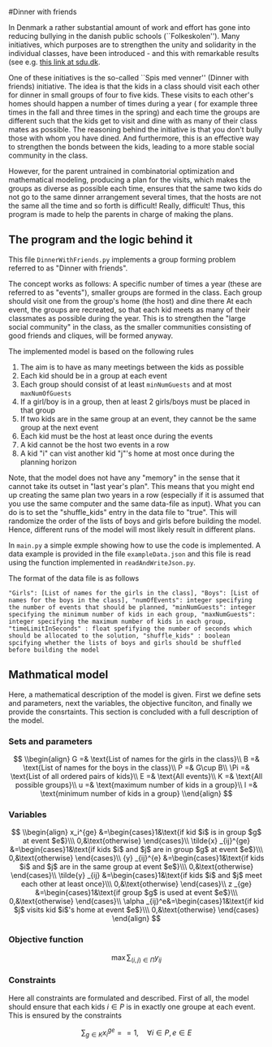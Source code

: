 #Dinner with friends 

In Denmark a rather substantial amount of work and effort has gone into reducing bullying in the danish public schools (``Folkeskolen''). Many initiatives, which purposes are to strengthen the unity and solidarity in the individual classes, have been introduced - and this with remarkable results (see e.g. [this link at sdu.dk](https://www.sdu.dk/da/sif/ugens_tal/17_2019). 
	
One of these initiatives is the so-called ``Spis med venner'' (Dinner with friends) initiative. The idea is that the kids in a class should visit each other for dinner in small groups of four to five kids. These visits to each other's homes should happen a number of times during a year ( for example three times in the fall and three times in the spring) and each time the groups are different such that the kids get to visit and dine with as many of their class mates as possible. The reasoning behind the initiative is that you don't bully those with whom you have dined. And furthermore, this is an effective way to strengthen the bonds between the kids, leading to a more stable social community in the class.
	
However, for the parent untrained in combinatorial optimization and mathematical modeling, producing a plan for the visits, which makes the groups as diverse as possible each time, ensures that the same two kids do not go to the same dinner arrangement several times, that the hosts are not the same all the time and so forth is difficult! Really, difficult! Thus, this program is made to help the parents in charge of making the plans.
	
## The program and the logic behind it

This file `DinnerWithFriends.py` implements a group forming problem referred to as "Dinner with friends". 

The concept works as follows:
A specific number of times a year (these are referred to as "events"), smaller groups are formed in the class.
Each group should visit one from the group's home (the host) and dine there
At each event, the groups are recreated, so that each kid meets as many of their classmates as possible during the
year. This is to strengthen the "large social community" in the class, as the smaller communities consisting of good
friends and cliques, will be formed anyway.

The implemented model is based on the following rules

1. The aim is to have as many meetings between the kids as possible
2. Each kid should be in a group at each event
3. Each group should consist of at least `minNumGuests` and at most `maxNumOfGuests`
4. If a girl/boy is in a group, then at least 2 girls/boys must be placed in that group
5. If two kids are in the same group at an event, they cannot be the same group at the next event
6. Each kid must be the host at least once during the events
7. A kid cannot be the host two events in a row
8. A kid "i" can vist another kid "j"'s home at most once during the planning horizon

Note, that the model does not have any "memory" in the sense that it cannot take its outset in "last year's plan".
This means that you might end up creating the same plan two years in a row (especially if it is assumed that you use the same
computer and the same data-file as input).
What you can do is to set the "shuffle_kids" entry in the data file to "true". This will randomize the order of the
lists of boys and girls before building the model. Hence, different runs of the model will most likely result in
different plans.

In `main.py` a simple exmple showing how to use the code is implemented. A data example is provided in the file `exampleData.json` and this file is read using the function implemented in `readAndWriteJson.py`.

The format of the data file is as follows

``
    "Girls": [List of names for the girls in the class],
    "Boys": [List of names for the boys in the class],
    "numOfEvents": integer specifying the number of events that should be planned,
    "minNumGuests": integer specifying the minimum number of kids in each group,
    "maxNumGuests": integer specifying the maximum number of kids in each group,
    "timeLimitInSeconds" : float spefifying the number of seconds which should be allocated to the solution,
    "shuffle_kids" : boolean spcifying whether the lists of boys and girls should be shuffled before building the model
``

## Mathmatical model

Here, a mathematical description of the model is given. First we define sets and parameters, next the variables, the objective funciton, and finally we provide the consrtaints. This section is concluded with a full description of the model.

### Sets and parameters

$$
\\begin{align}
  G =& \text{List of names for the girls in the class}\\
  B =& \text{List of names for the boys in the class}\\
  P =& G\cup B\\
  \Pi =& \text{List of all ordered pairs of kids}\\
  E =& \text{All events}\\
  K =& \text{All possible groups}\\
  u =& \text{maximum number of kids in a group}\\
  l =& \text{minimum number of kids in a group}
\\end{align}
$$

### Variables

$$
\\begin{align}
  x_i^{ge} &=\begin{cases}1&\text{if kid $i$ is in group $g$ at event $e$}\\\ 0,&\text{otherwise} \end{cases}\\
  \tilde{x} _{ij}^{ge} &=\begin{cases}1&\text{if kids $i$ and $j$ are in group $g$ at event $e$}\\\ 0,&\text{otherwise} \end{cases}\\
  {y} _{ij}^{e} &=\begin{cases}1&\text{if kids $i$ and $j$ are in the same group at event $e$}\\\ 0,&\text{otherwise} \end{cases}\\
  \tilde{y} _{ij} &=\begin{cases}1&\text{if kids $i$ and $j$ meet each other at least once}\\\ 0,&\text{otherwise} \end{cases}\\
  z _{ge} &=\begin{cases}1&\text{if group $g$ is used at event $e$}\\\ 0,&\text{otherwise} \end{cases}\\
  \alpha _{ij}^e&=\begin{cases}1&\text{if kid $j$ visits kid $i$'s home at event $e$}\\\ 0,&\text{otherwise} \end{cases}
\end{align}
$$

### Objective function

$$
\begin{equation}
  \max \sum_{ (i,j) \in \Pi } y _{ij}
\end{equation}
$$

### Constraints

Here all constraints are formulated and described. First of all, the model should ensure that each kids $i\in P$ is in exactly one groupe at each event.
This is ensured by the constraints

$$
\begin{equation}
  \sum _{g \in K} x_i^{ge} == 1,\quad \forall i\in P, e\in E
\end{equation}
$$

